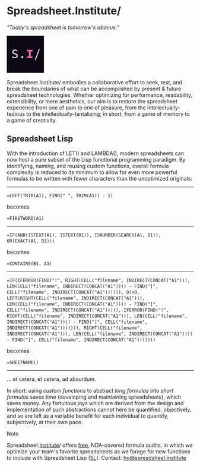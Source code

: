 # Spreadsheet.Institute/

*"Today's spreadsheet is tomorrow's abacus."*

<img src="./static/logo.jpeg" width="100" height="100" alt="Spreadsheet.Institute/ logo">

Spreadsheet.Institute/ embodies a collaborative effort to seek, test, and break the boundaries of what can be accomplished by present & future spreadsheet technologies. Whether optimizing for performance, readability, extensibility, or mere aesthetics, our aim is to restore the spreadsheet experience from one of pain to one of pleasure, from the intellectually-tedious to the intellectually-tantalizing; in short, from a game of memory to a game of creativity.

## Spreadsheet Lisp

With the introduction of LET() and LAMBDA(), modern spreadsheets can now host a pure subset of the Lisp functional programming paradigm. By identifying, naming, and reusing custom functions, overall formula complexity is reduced to its minimum to allow for even more powerful formulas to be written with fewer characters than the unoptimized originals:

---

```
=LEFT(TRIM(A1), FIND(" ", TRIM(A1)) - 1)
```

becomes

```
=FIRSTWORD(A1)
```

---

```
=IF(AND(ISTEXT(A1), ISTEXT(B1)), ISNUMBER(SEARCH(A1, B1)), OR(EXACT(A1, B1)))
```

becomes

```
=CONTAINS(B1, A1)
```

---

```
=IF(IFERROR(FIND("!", RIGHT(CELL("filename", INDIRECT(CONCAT("A1"))), LEN(CELL("filename", INDIRECT(CONCAT("A1")))) - FIND("]", CELL("filename", INDIRECT(CONCAT("A1")))))), 0)>0, LEFT(RIGHT(CELL("filename", INDIRECT(CONCAT("A1"))), LEN(CELL("filename", INDIRECT(CONCAT("A1")))) - FIND("]", CELL("filename", INDIRECT(CONCAT("A1"))))), IFERROR(FIND("!", RIGHT(CELL("filename", INDIRECT(CONCAT("A1"))), LEN(CELL("filename", INDIRECT(CONCAT("A1")))) - FIND("]", CELL("filename", INDIRECT(CONCAT("A1"))))))), RIGHT(CELL("filename", INDIRECT(CONCAT("A1"))), LEN(CELL("filename", INDIRECT(CONCAT("A1")))) - FIND("]", CELL("filename", INDIRECT(CONCAT("A1")))))))
```

becomes

```
=SHEETNAME()
```

---

... et cetera, et cetera, ad absurdum.

In short: using *custom functions* to abstract *long formulas* into *short formulas* saves time (developing and maintaining spreadsheets), which saves money. Any fortuitous joys which are derived from the design and implementation of such abstractions cannot here be quantified, objectively, and so are left as a variable benefit for each individual to quantify, subjectively, at their own pace.

> [!NOTE]
> Spreadsheet.[Institute](https://spreadsheet.institute/)/ offers [free](https://www.investopedia.com/terms/f/free-lunch.asp), NDA-covered formula audits, in which we optimize your team's favorite spreadsheets as we forage for new functions to include with Spreadsheet Lisp ([SL](https://spreadsheet.institute/lisp/)). Contact: hq@spreadsheet.institute